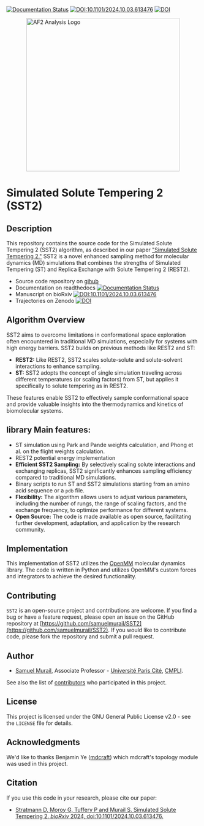 [![Documentation Status](https://readthedocs.org/projects/sst2/badge/?version=latest)](https://sst2.readthedocs.io/en/latest/?badge=latest)
[![DOI:10.1101/2024.10.03.613476](http://img.shields.io/badge/DOI-10.1101/2024.10.03.613476-B31B1B.svg)](https://doi.org/10.1101/2024.10.03.613476)
[![DOI](https://zenodo.org/badge/DOI/10.5281/zenodo.13772542.svg)](https://doi.org/10.5281/zenodo.13772542)

<img src="https://raw.githubusercontent.com/samuelmurail/SST2/master/docs/source/logo.jpeg" alt="AF2 Analysis Logo" width="400" style="display: block; margin: auto;"/>

# Simulated Solute Tempering 2 (SST2)

## Description

This repository contains the source code for the Simulated Solute Tempering 2 (SST2) algorithm, as described in our paper ["Simulated Solute Tempering 2."](https://www.biorxiv.org/content/10.1101/2024.10.03.613476v1) SST2 is a novel enhanced sampling method for molecular dynamics (MD) simulations that combines the strengths of Simulated Tempering (ST) and Replica Exchange with Solute Tempering 2 (REST2).


* Source code repository on [gihub](https://github.com/samuelmurail/SST2)
* Documentation on readthedocs [![Documentation Status](https://readthedocs.org/projects/sst2/badge/?version=latest)](https://sst2.readthedocs.io/en/latest/?badge=latest)
* Manuscript on bioRxiv [![DOI:10.1101/2024.10.03.613476](http://img.shields.io/badge/DOI-10.1101/2024.10.03.613476-B31B1B.svg)](https://doi.org/10.1101/2024.10.03.613476)
* Trajectories on Zenodo [![DOI](https://zenodo.org/badge/DOI/10.5281/zenodo.13772542.svg)](https://doi.org/10.5281/zenodo.13772542)




## Algorithm Overview

SST2 aims to overcome limitations in conformational space exploration often encountered in traditional MD simulations, especially for systems with high energy barriers. SST2 builds on previous methods like REST2 and ST:

- **REST2:** Like REST2, SST2 scales solute-solute and solute-solvent interactions to enhance sampling.
- **ST:**  SST2 adopts the concept of single simulation traveling across different temperatures (or scaling factors) from ST, but applies it specifically to solute tempering as in REST2.

These features enable SST2 to effectively sample conformational space and provide valuable insights into the thermodynamics and kinetics of biomolecular systems.


## library Main features:

- ST simulation using Park and Pande weights calculation, and Phong et al. on the flight weights calculation.
- REST2 potential energy implementation
- **Efficient SST2 Sampling:** By selectively scaling solute interactions and exchanging replicas, SST2 significantly enhances sampling efficiency compared to traditional MD simulations.
- Binary scripts to run ST and SST2 simulations starting from an amino acid sequence or a `pdb` file.
- **Flexibility:** The algorithm allows users to adjust various parameters, including the number of rungs, the range of scaling factors, and the exchange frequency, to optimize performance for different systems.
- **Open Source:** The code is made available as open source, facilitating further development, adaptation, and application by the research community.

## Implementation

This implementation of SST2 utilizes the [OpenMM](https://openmm.org/) molecular dynamics library. The code is written in Python and utilizes OpenMM's custom forces and integrators to achieve the desired functionality.

## Contributing

`SST2` is an open-source project and contributions are welcome. If
you find a bug or have a feature request, please open an issue on the GitHub
repository at [https://github.com/samuelmurail/SST2](https://github.com/samuelmurail/SST2). If you would like
to contribute code, please fork the repository and submit a pull request.

## Author

* [Samuel Murail](https://samuelmurail.github.io/PersonalPage/), Associate Professor - [Université Paris Cité](https://u-paris.fr), [CMPLI](http://bfa.univ-paris-diderot.fr/equipe-8/).

See also the list of [contributors](https://github.com/samuelmurail/SST2/contributors) who participated in this project.

## License

This project is licensed under the GNU General Public License v2.0 - see the ``LICENSE`` file for details.

## Acknowledgments

We'd like to thanks Benjamin Ye ([mdcraft](https://mdcraft.readthedocs.io)) which mdcraft's topology module was used in this project.

## Citation

If you use this code in your research, please cite our paper:

- [Stratmann D, Moroy G, Tuffery P and Murail S. Simulated Solute Tempering 2.
*bioRxiv* 2024, doi:10.1101/2024.10.03.613476.](https://www.biorxiv.org/content/10.1101/2024.10.03.613476v1)
